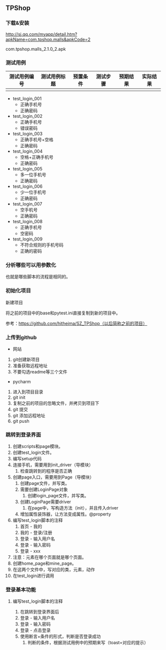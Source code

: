 

## TPShop

### 下载&安装

http://sj.qq.com/myapp/detail.htm?apkName=com.tpshop.malls&apkCode=2

com.tpshop.malls_2.1.0_2.apk

### 测试用例

| 测试用例编号   | 测试用例标题 | 预置条件 | 测试步骤 | 预期结果 | 实际结果 |
| -------------- | ------------ | -------- | -------- | -------- | -------- |
|  |    |  |          |          |          |

- test_login_001
  - 正确手机号
  - 正确密码
- test_login_002
  - 正确手机号
  - 错误密码
- test_login_003
  - 正确手机号+空格
  - 正确密码
- test_login_004
  - 空格+正确手机号
  - 正确密码
- test_login_005
  - 多一位手机号
  - 正确密码
- test_login_006
  - 少一位手机号
  - 正确密码
- test_login_007
  - 空手机号
  - 正确密码
- test_login_008
  - 正确手机号
  - 空密码
- test_login_009
  - 不符合规则的手机号码
  - 正确的密码

### 分析哪些可以用参数化

也就是哪些脚本的流程是相同的。

### 初始化项目

新建项目

将之前的项目中的base和pytest.ini直接复制到新的项目中。

参考：https://github.com/hitheima/SZ_TPShop（以后简称之前的项目）

### 上传到github

- 网站

1. git创建新项目
2. 准备获取远程地址
3. 不要勾选readme等三个文件

- pycharm

1. 进入到项目目录
2. git init
3. 复制之前的项目的忽略文件，并拷贝到项目下
4. git 提交
5. git 添加远程地址
6. git push

### 跳转到登录界面

1. 创建scripts和page模块。
2. 创建test_login文件。
3. 编写setup代码
4. 连接手机，需要用到init_driver（导模块）
   1. 检查跳转到的程序是否正确
5. 创建page入口，需要用到Page（导模块）
   1. 创建page文件，并写类。
   2. 需要创建LoginPage对象
      1. 创建login_page文件，并写类。
   3. 创建LoginPage需要driver
      1. 在page中，写构造方法（init），并且传入driver
   4. 增加属性装饰器，让方法变成属性。@property
6. 编写test_login脚本的注释
   1. 首页 - 我的
   2. 我的 - 登录/注册
   3. 登录 - 输入用户名
   4. 登录 - 输入密码
   5. 登录 - xxx
7. 注意：元素在哪个页面就是哪个页面。
8. 创建home_page和mine_page。
9. 在这两个文件中，写对应的类，元素，动作
10. 在test_login进行调用



### 登录基本功能

1. 编写test_login脚本的注释

   1. 在跳转到登录界面后
   2. 登录 - 输入用户名
   3. 登录 - 输入密码
   4. 登录 - 点击登录
   5. 使用断言+条件的形式，判断是否登录成功
      1. 判断的条件，根据测试用例中的预期来写（toast=对应的提示）

   

### 

